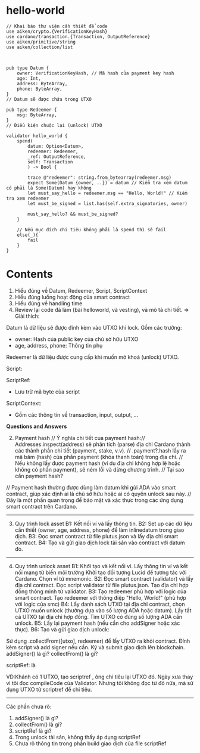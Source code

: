 # hello-world

```aiken
// Khai báo thư viện cần thiết để code
use aiken/crypto.{VerificationKeyHash}
use cardano/transaction.{Transaction, OutputReference}
use aiken/primitive/string
use aiken/collection/list



pub type Datum {
    owner: VerificationKeyHash, // Mã hash của payment key hash
    age: Int,
    address: ByteArray,
    phone: ByteArray,
}
// Datum sẽ được chứa trong UTXO

pub type Redeemer {
    msg: ByteArray,
}
// Điều kiện chuộc lại (unlock) UTXO

validator hello_world {
    spend(
        datum: Option<Datum>,
        redeemer: Redeemer,
        _ref: OutputReference,
        self: Transaction
        ) -> Bool {

        trace @"redeemer": string.from_bytearray(redeemer.msg)
        expect Some(Datum {owner, ..}) = datum // Kiểm tra xem datum có phải là Some(Datum) hay không
        let must_say_hello = redeemer.msg == "Hello, World!" // Kiểm tra xem redeemer
        let must_be_signed = list.has(self.extra_signatories, owner)

        must_say_hello? && must_be_signed?
    }

    // Nếu mục đích chi tiêu không phải là spend thì sẽ fail
    else(_){
        fail
    }
}
```

# Contents

1. Hiểu đúng về Datum, Redeemer, Script, ScriptContext
2. Hiểu đúng luồng hoạt động của smart contract
3. Hiểu đúng về handling time
4. Review lại code đã làm (bài helloworld, và vesting), và mô tả chi tiết.
   => Giải thích:

Datum là dữ liệu sẽ được đính kèm vào UTXO khi lock.
Gồm các trường:

- owner: Hash của public key của chủ sở hữu UTXO
- age, address, phone: Thông tin phụ

Redeemer là dữ liệu được cung cấp khi muốn mở khoá (unlock) UTXO.

Script:

ScriptRef:

- Lưu trữ mã byte của script

ScriptContext:

- Gồm các thông tin về transaction, input, output, ...

**Questions and Answers**

2. Payment hash
   // Ý nghĩa chi tiết cua payment hash:// Addresses.inspect(address) sẽ phân tích (parse) địa chỉ Cardano thành các thành phần chi tiết (payment, stake, v.v).
   // .payment?.hash lấy ra mã băm (hash) của phần payment (khóa thanh toán) trong địa chỉ.
   // Nếu không lấy được payment hash (ví dụ địa chỉ không hợp lệ hoặc không có phần payment), sẽ ném lỗi và dừng chương trình.
   // Tại sao cần payment hash?

// Payment hash thường được dùng làm datum khi gửi ADA vào smart contract, giúp xác định ai là chủ sở hữu hoặc ai có quyền unlock sau này.
// Đây là một phần quan trọng để bảo mật và xác thực trong các ứng dụng smart contract trên Cardano.

---

3. Quy trình lock asset
   B1: Kết nối ví và lấy thông tin.
   B2: Set up các dữ liệu cần thiết (owner, age, address, phone) để làm inlinedatum trong giao dịch.
   B3: Đọc smart contract từ file plutus.json và lấy địa chỉ smart contract.
   B4: Tạo và gửi giao dịch lock tài sản vào contract với datum đó.

---

4. Quy trình unlock asset
   B1: Khởi tạo và kết nối ví.
   Lấy thông tin ví và kết nối mạng từ biến môi trường
   Khởi tạo đối tượng Lucid để tương tác với Cardano.
   Chọn ví từ mnemonic.
   B2: Đọc smart contract (validator) và lấy địa chỉ contract.
   Đọc script validator từ file plutus.json.
   Tạo địa chỉ hợp đồng thông minh từ validator.
   B3: Tạo redeemer phù hợp với logic của smart contract.
   Tạo redeemer với thông điệp "Hello, World!" (phù hợp với logic của smc)
   B4: Lấy danh sách UTXO tại địa chỉ contract, chọn UTXO muốn unlock (thường dựa vào số lượng ADA hoặc datum).
   Lấy tất cả UTXO tại địa chỉ hợp đồng.
   Tìm UTXO có đúng số lượng ADA cần unlock.
   B5: Lấy lại payment hash (nếu cần cho addSigner hoặc xác thực).
   B6: Tạo và gửi giao dịch unlock:

Sử dụng .collectFrom([utxo], redeemer) để lấy UTXO ra khỏi contract.
Đính kèm script và add signer nếu cần.
Ký và submit giao dịch lên blockchain.
addSigner() là gì?
collectFrom() là gì?

scriptRef: là

VD:Khánh có 1 UTXO, tạo scriptref , ông chi tiêu lại UTXO đó. Ngày xưa thay vì tôi đọc compileCode của Validator.
Nhưng tôi không đọc từ đó nữa, mà sử dụng UTXO từ scriptref để chi tiêu.

---

Các phần chưa rõ:

1. addSigner() là gì?
2. collectFrom() là gì?
3. scriptRef là gì?
4. Trong unlock tài sản, không thấy áp dụng scriptRef
5. Chưa rõ thông tin trong phần build giao dịch của file scriptRef
